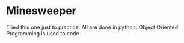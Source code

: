 # Minesweeper
Tried this one just to practice. 
All are done in python. 
Object Oriented Programming is used to code

